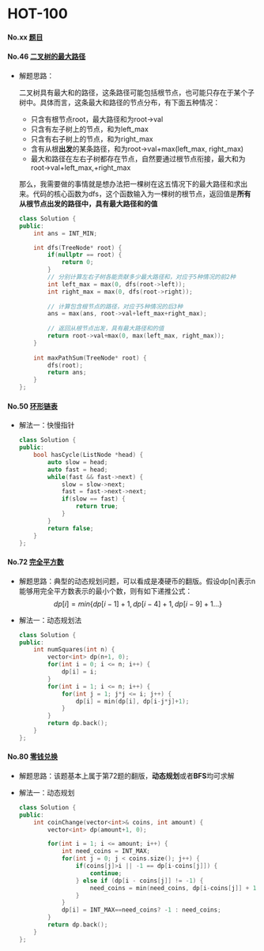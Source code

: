 # HOT-100

#### No.xx [题目]()



#### No.46 [二叉树的最大路径](https://leetcode-cn.com/problems/binary-tree-maximum-path-sum/)

* 解题思路：

  二叉树具有最大和的路径，这条路径可能包括根节点，也可能只存在于某个子树中。具体而言，这条最大和路径的节点分布，有下面五种情况：

  * 只含有根节点root，最大路径和为root->val
  * 只含有左子树上的节点，和为left_max
  * 只含有右子树上的节点，和为right_max
  * 含有从根**出发**的某条路径，和为root->val+max(left_max, right_max)
  * 最大和路径在左右子树都存在节点，自然要通过根节点衔接，最大和为root->val+left_max,+right_max

  那么，我需要做的事情就是想办法把一棵树在这五情况下的最大路径和求出来。代码的核心函数为dfs，这个函数输入为一棵树的根节点，返回值是**所有从根节点出发的路径中，具有最大路径和的值**

  ```cpp
  class Solution {
  public:
      int ans = INT_MIN;
  
      int dfs(TreeNode* root) {
          if(nullptr == root) {
              return 0;
          }
          // 分别计算左右子树各能贡献多少最大路径和，对应于5种情况的前2种
          int left_max = max(0, dfs(root->left));
          int right_max = max(0, dfs(root->right));
          
          // 计算包含根节点的路径，对应于5种情况的后3种
          ans = max(ans, root->val+left_max+right_max);
          
          // 返回从根节点出发，具有最大路径和的值
          return root->val+max(0, max(left_max, right_max));
      }
      
      int maxPathSum(TreeNode* root) {
          dfs(root);
          return ans;
      }
  };
  ```

#### No.50 [环形链表](https://leetcode-cn.com/problems/linked-list-cycle/)

* 解法一：快慢指针

  ```cpp
  class Solution {
  public:
      bool hasCycle(ListNode *head) {
          auto slow = head;
          auto fast = head;
          while(fast && fast->next) {
              slow = slow->next;
              fast = fast->next->next;
              if(slow == fast) {
                  return true;
              }
          }
          return false;
      }
  };
  ```


#### No.72 [完全平方数](https://leetcode-cn.com/problems/perfect-squares/)

* 解题思路：典型的动态规划问题，可以看成是凑硬币的翻版。假设dp[n]表示n能够用完全平方数表示的最小个数，则有如下递推公式：
  $$
  dp[i]=min\left \{ dp[i-1]+1,dp[i-4]+1,dp[i-9]+1 \dots \right \}
  $$

* 解法一：动态规划法

  ```cpp
  class Solution {
  public:
      int numSquares(int n) {
          vector<int> dp(n+1, 0);
          for(int i = 0; i <= n; i++) {
              dp[i] = i;
          }
          for(int i = 1; i <= n; i++) {
              for(int j = 1; j*j <= i; j++) {
                  dp[i] = min(dp[i], dp[i-j*j]+1);
              }
          }
          return dp.back();
      }
  };
  ```

#### No.80 [零钱兑换](https://leetcode-cn.com/problems/coin-change/)

* 解题思路：该题基本上属于第72题的翻版，**动态规划**或者**BFS**均可求解

* 解法一：动态规划

  ```cpp
  class Solution {
  public:
      int coinChange(vector<int>& coins, int amount) {
          vector<int> dp(amount+1, 0);
  
          for(int i = 1; i <= amount; i++) {
              int need_coins = INT_MAX;
              for(int j = 0; j < coins.size(); j++) {
                  if(coins[j]>i || -1 == dp[i-coins[j]]) {
                      continue;
                  } else if (dp[i - coins[j]] != -1) {
                      need_coins = min(need_coins, dp[i-coins[j]] + 1);
                  } 
              }
              dp[i] = INT_MAX==need_coins? -1 : need_coins;
          }
          return dp.back();
      }
  };
  ```

  



